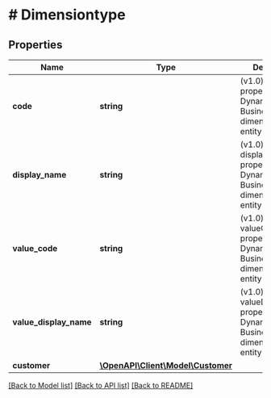 # # Dimensiontype

## Properties

Name | Type | Description | Notes
------------ | ------------- | ------------- | -------------
**code** | **string** | (v1.0) The code property for the Dynamics 365 Business Central dimensiontype entity | [optional]
**display_name** | **string** | (v1.0) The displayName property for the Dynamics 365 Business Central dimensiontype entity | [optional]
**value_code** | **string** | (v1.0) The valueCode property for the Dynamics 365 Business Central dimensiontype entity | [optional]
**value_display_name** | **string** | (v1.0) The valueDisplayName property for the Dynamics 365 Business Central dimensiontype entity | [optional]
**customer** | [**\OpenAPI\Client\Model\Customer**](Customer.md) |  | [optional]

[[Back to Model list]](../../README.md#models) [[Back to API list]](../../README.md#endpoints) [[Back to README]](../../README.md)
